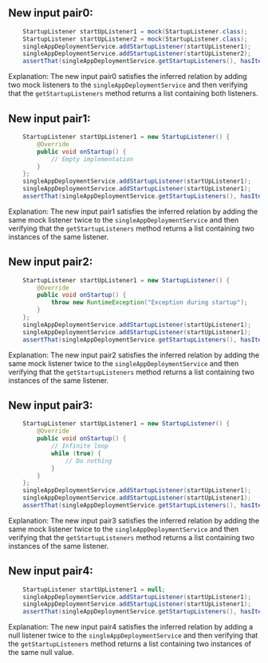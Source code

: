 ## New input pair0:
```java
    StartupListener startUpListener1 = mock(StartupListener.class);
    StartupListener startUpListener2 = mock(StartupListener.class);
    singleAppDeploymentService.addStartupListener(startUpListener1);
    singleAppDeploymentService.addStartupListener(startUpListener2);
    assertThat(singleAppDeploymentService.getStartupListeners(), hasItems(startUpListener1, startUpListener2));
```

Explanation: The new input pair0 satisfies the inferred relation by adding two mock listeners to the `singleAppDeploymentService` and then verifying that the `getStartupListeners` method returns a list containing both listeners.

## New input pair1:
```java
    StartupListener startUpListener1 = new StartupListener() {
        @Override
        public void onStartup() {
            // Empty implementation
        }
    };
    singleAppDeploymentService.addStartupListener(startUpListener1);
    singleAppDeploymentService.addStartupListener(startUpListener1);
    assertThat(singleAppDeploymentService.getStartupListeners(), hasItems(startUpListener1, startUpListener1));
```

Explanation: The new input pair1 satisfies the inferred relation by adding the same mock listener twice to the `singleAppDeploymentService` and then verifying that the `getStartupListeners` method returns a list containing two instances of the same listener.

## New input pair2:
```java
    StartupListener startUpListener1 = new StartupListener() {
        @Override
        public void onStartup() {
            throw new RuntimeException("Exception during startup");
        }
    };
    singleAppDeploymentService.addStartupListener(startUpListener1);
    singleAppDeploymentService.addStartupListener(startUpListener1);
    assertThat(singleAppDeploymentService.getStartupListeners(), hasItems(startUpListener1, startUpListener1));
```

Explanation: The new input pair2 satisfies the inferred relation by adding the same mock listener twice to the `singleAppDeploymentService` and then verifying that the `getStartupListeners` method returns a list containing two instances of the same listener.

## New input pair3:
```java
    StartupListener startUpListener1 = new StartupListener() {
        @Override
        public void onStartup() {
            // Infinite loop
            while (true) {
                // Do nothing
            }
        }
    };
    singleAppDeploymentService.addStartupListener(startUpListener1);
    singleAppDeploymentService.addStartupListener(startUpListener1);
    assertThat(singleAppDeploymentService.getStartupListeners(), hasItems(startUpListener1, startUpListener1));
```

Explanation: The new input pair3 satisfies the inferred relation by adding the same mock listener twice to the `singleAppDeploymentService` and then verifying that the `getStartupListeners` method returns a list containing two instances of the same listener.

## New input pair4:
```java
    StartupListener startUpListener1 = null;
    singleAppDeploymentService.addStartupListener(startUpListener1);
    singleAppDeploymentService.addStartupListener(startUpListener1);
    assertThat(singleAppDeploymentService.getStartupListeners(), hasItems(startUpListener1, startUpListener1));
```

Explanation: The new input pair4 satisfies the inferred relation by adding a null listener twice to the `singleAppDeploymentService` and then verifying that the `getStartupListeners` method returns a list containing two instances of the same null value.

